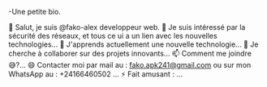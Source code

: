-Une petite bio.

👋 Salut, je suis @fako-alex developpeur web.
👀 Je suis intéressé par la sécurité des réseaux, et tous ce ui a un lien avec les nouvelles technologies...
🌱 J'apprends actuellement une nouvelle technologie...
💞️ Je cherche à collaborer sur des projets innovants...
📫 Comment me joindre 😅?...
😄 Contacter moi par mail au : fako.apk241@gmail.com ou sur mon WhatsApp au : +24166460502 ...
⚡ Fait amusant : ...

<!---
fako-alex/fako-alex is a ✨ special ✨ repository because its `README.md` (this file) appears on your GitHub profile.
You can click the Preview link to take a look at your changes.
--->
